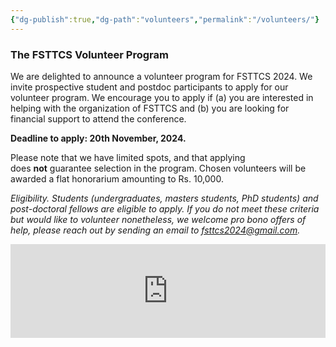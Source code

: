 ```yaml
---
{"dg-publish":true,"dg-path":"volunteers","permalink":"/volunteers/"}
---
```


### The FSTTCS Volunteer Program



We are delighted to announce a volunteer program for FSTTCS 2024. We invite prospective student and postdoc participants to apply for our volunteer program. We encourage you to apply if (a) you are interested in helping with the organization of FSTTCS and (b) you are looking for financial support to attend the conference. 

**Deadline to apply: 20th November, 2024.**

Please note that we have limited spots, and that applying does **not** guarantee selection in the program. Chosen volunteers will be awarded a flat honorarium amounting to Rs. 10,000. 

_Eligibility. Students (undergraduates, masters students, PhD students) and post-doctoral fellows are eligible to apply._ _If you do not meet these criteria but would like to volunteer nonetheless, we welcome pro bono offers of help, please reach out by sending an email to fsttcs2024@gmail.com._


<iframe style="border:none;width:100%;" id="my-form-838qws" src="https://opnform.com/forms/my-form-838qws"></iframe><script type="text/javascript" onload="initEmbed('my-form-838qws')" src="https://opnform.com/widgets/iframe.min.js"></script>